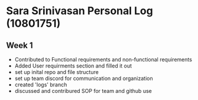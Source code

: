 # Sara Srinivasan Personal Log (10801751)

## Week 1

- Contributed to Functional requirements and non-functional requirements
- Added User requirments section and filled it out
- set up inital repo and file structure
- set up team discord for communication and organization
- created 'logs' branch
- discussed and contribured SOP for team and github use
